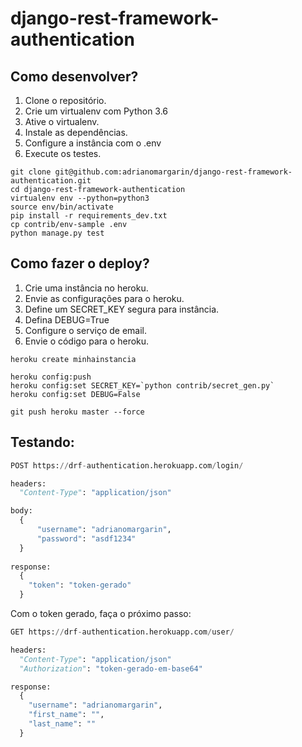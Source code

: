 # django-rest-framework-authentication

## Como desenvolver?

1. Clone o repositório.
2. Crie um virtualenv com Python 3.6
3. Ative o virtualenv.
4. Instale as dependências.
5. Configure a instância com o .env
6. Execute os testes.

```console
git clone git@github.com:adrianomargarin/django-rest-framework-authentication.git
cd django-rest-framework-authentication
virtualenv env --python=python3
source env/bin/activate
pip install -r requirements_dev.txt
cp contrib/env-sample .env
python manage.py test

```

## Como fazer o deploy?

1. Crie uma instância no heroku.
2. Envie as configurações para o heroku.
3. Define um SECRET_KEY segura para instância.
4. Defina DEBUG=True
5. Configure o serviço de email.
6. Envie o código para o heroku.

```console
heroku create minhainstancia

heroku config:push
heroku config:set SECRET_KEY=`python contrib/secret_gen.py`
heroku config:set DEBUG=False

git push heroku master --force
```

## Testando:

```python
POST https://drf-authentication.herokuapp.com/login/

headers:
  "Content-Type": "application/json"

body:
  {
	  "username": "adrianomargarin",
	  "password": "asdf1234"
  }
  
response:
  {
    "token": "token-gerado"
  }
```

Com o token gerado, faça o próximo passo:

```python
GET https://drf-authentication.herokuapp.com/user/

headers:
  "Content-Type": "application/json"
  "Authorization": "token-gerado-em-base64"

response:
  {
    "username": "adrianomargarin",
    "first_name": "",
    "last_name": ""
  }
```
